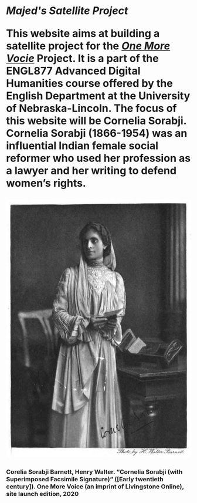 

<html>

<head>
<link rel="stylesheet" href="style.css">
</head>

<body>

  <h1> <em>Majed's Satellite Project</em> </h>
  
  
This website aims at building a satellite project for the <a href="https://onemorevoice.org/index.html">
    <em>One More Vocie</em></a> Project. It is a part of the ENGL877 Advanced Digital Humanities course offered by the English Department at the University of Nebraska-Lincoln. The focus of this website will be Cornelia Sorabji.
Cornelia Sorabji (1866-1954) was an influential Indian female social reformer who used her profession as a lawyer and her writing to defend women’s rights.

  
  
  <img src="Cornelia.jpg">
 
<h3> Corelia Sorabji
    Barnett, Henry Walter. “Cornelia Sorabji (with Superimposed Facsimile Signature)” ([Early twentieth century]).
    One More Voice (an imprint of Livingstone Online), site launch edition, 2020 
